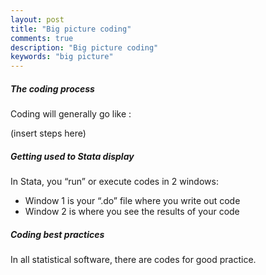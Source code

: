 ```yaml
---
layout: post
title: "Big picture coding"
comments: true
description: "Big picture coding"
keywords: "big picture"
---
```


##### The coding process
Coding will generally go like :

(insert steps here)

##### Getting used to Stata display
In Stata, you “run” or execute codes in 2 windows: 
*	Window 1 is your “.do” file where you write out code
*	Window 2 is where you see the results of your code  

##### Coding best practices
In all statistical software, there are codes for good practice.


